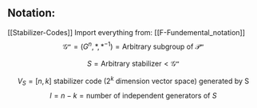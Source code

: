 ## Notation:
[[Stabilizer-Codes]]
Import everything from: [[F-Fundemental_notation]]
$$\mathcal{G^n}=(G^n,*,*^{-1})=  \text{Arbitrary subgroup of } \mathcal{P^n}$$

$$S = \text{Arbitrary stabilizer} <\mathcal{G^n}$$

$$V_S = [n,k] \text{ stabilizer code (}2^k\text{ dimension vector space) generated by S}$$
$$l=n-k=\text{number of independent generators of }S$$



